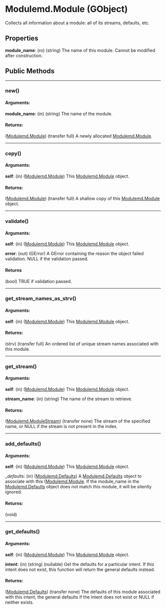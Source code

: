 # Modulemd.Module (GObject)

Collects all information about a module: all of its streams, defaults, etc.

## Properties

__module_name__: (ro) (string) The name of this module. Cannot be modified after construction.

## Public Methods

---
### new()

#### Arguments:
__module_name__: (in) (string) The name of the module.

#### Returns:
([Modulemd.Module](Modulemd.Module.md)) (transfer full) A newly allocated [Modulemd.Module](Modulemd.Module.md).

---
### copy()
#### Arguments:
__self__: (in) ([Modulemd.Module](Modulemd.Module.md)) This [Modulemd.Module](Modulemd.Module.md) object.

#### Returns:
([Modulemd.Module](Modulemd.Module.md)) (transfer full) A shallow copy of this [Modulemd.Module](Modulemd.Module.md) object.

---
### validate()
#### Arguments:
__self__: (in) ([Modulemd.Module](Modulemd.Module.md)) This [Modulemd.Module](Modulemd.Module.md) object.

__error__: (out) (GError) A GError containing the reason the object failed validation. NULL if the validation passed.

#### Returns
(bool) TRUE if validation passed.

---
### get_stream_names_as_strv()
#### Arguments:
__self__: (in) ([Modulemd.Module](Modulemd.Module.md)) This [Modulemd.Module](Modulemd.Module.md) object.

#### Returns:
(strv) (transfer full) An ordered list of unique stream names associated with this module.

---
### get_stream()
#### Arguments:
__self__: (in) ([Modulemd.Module](Modulemd.Module.md)) This [Modulemd.Module](Modulemd.Module.md) object.

__stream_name__: (in) (string) The name of the stream to retrieve.

#### Returns:
([Modulemd.ModuleStream](Modulemd.ModuleStream.md)) (transfer none) The stream of the specified name, or NULL if the stream is not present in the index.

---
### add_defaults()
#### Arguments:
__self__: (in) ([Modulemd.Module](Modulemd.Module.md)) This [Modulemd.Module](Modulemd.Module.md) object.

__defaults_: (in) ([Modulemd.Defaults](Modulemd.Defaults.md)) A [Modulemd.Defaults](Modulemd.Defaults.md) object to associate with this ([Modulemd.Module](Modulemd.Module.md). If the module_name in the [Modulemd.Defaults](Modulemd.Defaults.md) object does not match this module, it will be silently ignored.

#### Returns:
(void)

---
### get_defaults()
#### Arguments:
__self__: (in) ([Modulemd.Module](Modulemd.Module.md)) This [Modulemd.Module](Modulemd.Module.md) object.

__intent__: (in) (string) (nullable) Get the defaults for a particular intent. If this intent does not exist, this function will return the general defaults instead.

#### Returns:
([Modulemd.Defaults](Modulemd.Defaults.md)) (transfer none) The defaults of this module associated with this intent, the general defaults if the intent does not exist or NULL if neither exists.
